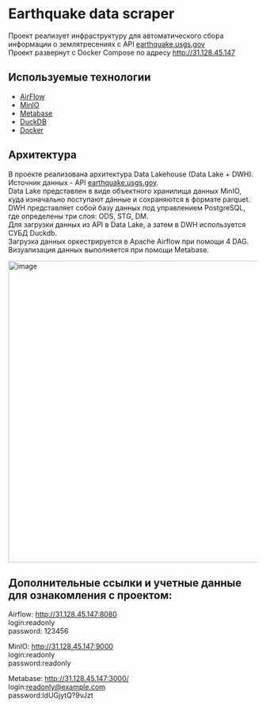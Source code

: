 
# Earthquake data scraper
Проект реализует инфраструктуру для автоматического сбора информации о землятресениях с API [earthquake.usgs.gov](https://earthquake.usgs.gov/)  
Проект развернут с Docker Compose по адресу http://31.128.45.147


## Используемые технологии
- [AirFlow](https://airflow.apache.org/)
- [MinIO](https://www.min.io/)
- [Metabase](https://www.metabase.com/)
- [DuckDB](https://duckdb.org/)
- [Docker](https://www.docker.com/)

## Архитектура
В проекте реализована архитектура Data Lakehouse (Data Lake + DWH).  
Источник данных  - API [earthquake.usgs.gov](https://earthquake.usgs.gov/fdsnws/event/1/#methods).  
Data Lake представлен в виде объектного хранилища данных MinIO, куда изначально поступают данные и сохраняются в формате parquet.  
DWH представляет собой базу данных под управлением PostgreSQL, где определены три слоя: ODS, STG, DM.  
Для загрузки данных из API в Data Lake, а затем в DWH используется СУБД Duckdb.  
Загрузка данных оркестрируется в Apache Airflow при помощи 4 DAG.  
Визуализация данных выполняется при помощи Metabase.  

 <img width="1549" height="610" alt="image" src="https://github.com/user-attachments/assets/ca36557c-ae9d-4deb-9bcb-35445a0bdcdc" />


## Дополнительные ссылки и учетные данные для ознакомления с проектом:
  Airflow: http://31.128.45.147:8080  
  login:readonly  
  password: 123456  

  MinIO: http://31.128.45.147:9000  
  login:readonly  
  password:readonly

  Metabase: http://31.128.45.147:3000/  
  login:readonly@example.com  
  password:IdUGjytQ?9vJzt  
